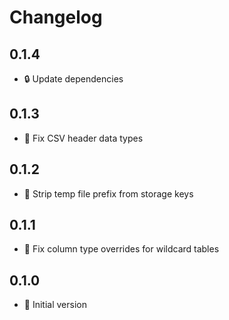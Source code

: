# Changelog

## 0.1.4

* :lock: Update dependencies

## 0.1.3

* :bug: Fix CSV header data types

## 0.1.2

* :bug: Strip temp file prefix from storage keys

## 0.1.1

* :bug: Fix column type overrides for wildcard tables

## 0.1.0

* :rocket: Initial version
